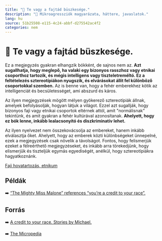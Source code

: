 ```yaml
---
title: "🚫 Te vagy a fajtád büszkesége."
description: "🚫 Mikroagressziók magyarázata, háttere, javaslatok."
lang: hu
source: 51b25508-e115-4c24-abbf-d275542ac4f2
categories: nem
---
```


<div class="wiki-content agression-title">

# 🚫 Te vagy a fajtád büszkesége.

Ez a megjegyzés gyakran elhangzik bókként, de sajnos nem az. **Azt sugallhatja, hogy meglepő, ha valaki egy bizonyos rasszhoz vagy etnikai csoporthoz tartozik, és mégis intelligens vagy tiszteletreméltó. Ez a feltételezés sztereotípiákon nyugszik, és elvárásokat állít fel különböző csoportokkal szemben.** Az is benne van, hogy a fehér emberekhez kötik az intelligenciát és becsületességet, ami abszurd és káros.

Az ilyen megjegyzések mögött mélyen gyökerező sztereotípiák állnak, amelyek befolyásolják, hogyan látjuk a világot. Ezzel azt sugallják, hogy bizonyos faji vagy etnikai csoportok eltérnek attól, amit "normálisnak" tekintünk, és amit gyakran a fehér kultúrával azonosítanak. **Ahelyett, hogy ez bók lenne, inkább lealacsonyító és diszkriminatív lehet.**

Az ilyen nyelvezet nem összekovácsolja az embereket, hanem inkább elválasztja őket. Ahelyett, hogy az emberek közti különbségeket ünnepelné, ezek a megjegyzések csak növelik a távolságot. Fontos, hogy felismerjük ezeket a félreérthető megjegyzéseket, és inkább arra törekedjünk, hogy elismerjük és tiszteljük egymás egyediségét, anélkül, hogy sztereotípiákra hagyatkoznánk.


<div class="categories">

[Faji hovatartozás, etnikum](/#/entry?id=faji-hovatartozas-etnikum)

</div>

## Példák

➡️ [“The Mighty Miss Malone” references “you’re a credit to your race”.](https://books.google.ca/books?id=dMwOYBoupqcC&pg=PA83&lpg=PA83&dq=when+someone+says+%22you%27re+a+credit+to+your+race%22&source=bl&ots=4qL6UtwzyO&sig=ACfU3U17_rvqoqXl-eQ_w2uGbrJquiHJdg&hl=en&sa=X&ved=2ahUKEwixweP5iaX0AhWrSzABHamADPoQ6AF6BAgWEAM#v=onepage&q=when%20someone%20says%20%22you're%20a%20credit%20to%20your%20race%22&f=false  )

## Forrás

➡️ [A credit to your race. Stories by Michael.](https://storiesbymichael.com/2021/01/09/a-credit-to-your-race/)

➡️ [The Micropedia](https://www.themicropedia.org/)


</div>